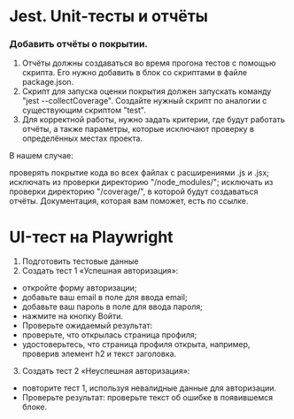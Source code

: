 #  Jest. Unit-тесты и отчёты

### Добавить отчёты о покрытии.

1. Отчёты должны создаваться во время прогона тестов с помощью скрипта. Его нужно добавить в блок со скриптами в файле package.json.
2. Скрипт для запуска оценки покрытия должен запускать команду "jest --collectCoverage". Создайте нужный скрипт по аналогии с существующим скриптом "test".
3. Для корректной работы, нужно задать критерии, где будут работать отчёты, а также параметры, которые исключают проверку в определённых местах проекта.

В нашем случае:

проверять покрытие кода во всех файлах с расширениями .js и .jsx;
исключать из проверки директорию "/node_modules/";
исключать из проверки директорию "/coverage/", в которой будут создаваться отчёты.
Документация, которая вам поможет, есть по ссылке.


# UI-тест на Playwright

1. Подготовить тестовые данные
2. Создать тест 1 «Успешная авторизация»:
* откройте форму авторизации;
* добавьте ваш email в поле для ввода email;
* добавьте ваш пароль в поле для ввода пароля;
* нажмите на кнопку Войти.
* Проверьте ожидаемый результат:
* проверьте, что открылась страница профиля;
* удостоверьтесь, что страница профиля открыта, например, проверив элемент h2 и текст заголовка.
3. Создать тест 2 «Неуспешная авторизация»:
* повторите тест 1, используя невалидные данные для авторизации.
* Проверьте результат:
проверьте текст об ошибке в появившемся блоке.

